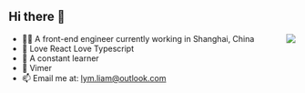 ## Hi there 👋
<img align="right" src="https://github-readme-stats.vercel.app/api?username=liyiming22&show_icons=true&icon_color=805AD5&text_color=718096&bg_color=ffffff&hide_title=true" />

- 👨‍💻 A front-end engineer currently working in Shanghai, China
- 🤗 Love React Love Typescript
- 🧠 A constant learner
- 🥑 Vimer
- 📫 Email me at: [lym.liam@outlook.com](mailto:lym.liam@outlook.com)

<!--
**liyiming22/liyiming22** is a ✨ _special_ ✨ repository because its `README.md` (this file) appears on your GitHub profile.

Here are some ideas to get you started:

- 🔭 I’m currently working on ...
- 🌱 I’m currently learning ...
- 👯 I’m looking to collaborate on ...
- 🤔 I’m looking for help with ...
- 💬 Ask me about ...
- 📫 How to reach me: ...
- 😄 Pronouns: ...
- ⚡ Fun fact: ...
-->
